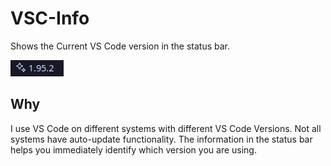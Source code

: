 # VSC-Info
Shows the Current VS Code version in the status bar.

![StatusBar](images/StatusBar.png)

## Why
I use VS Code on different systems with different VS Code Versions. Not all systems have auto-update functionality. The information in the status bar helps you immediately identify which version you are using.
